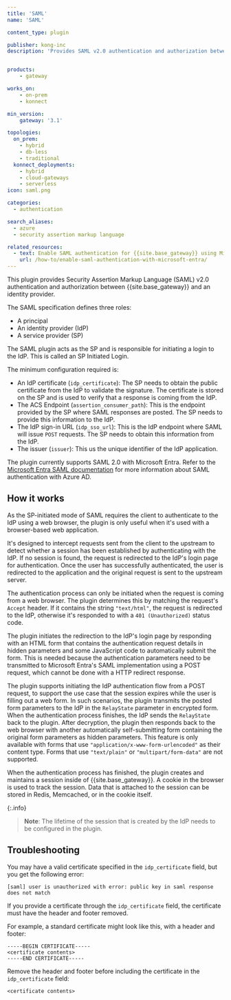 ```yaml
---
title: 'SAML'
name: 'SAML'

content_type: plugin

publisher: kong-inc
description: 'Provides SAML v2.0 authentication and authorization between a service provider (Kong) and an identity provider (IdP)'


products:
    - gateway

works_on:
    - on-prem
    - konnect

min_version:
    gateway: '3.1'

topologies:
  on_prem:
    - hybrid
    - db-less
    - traditional
  konnect_deployments:
    - hybrid
    - cloud-gateways
    - serverless
icon: saml.png

categories:
  - authentication

search_aliases:
  - azure
  - security assertion markup language

related_resources:
  - text: Enable SAML authentication for {{site.base_gateway}} using Microsoft Entra
    url: /how-to/enable-saml-authentication-with-microsoft-entra/
---
```


This plugin provides Security Assertion Markup Language (SAML) v2.0 authentication and authorization between {{site.base_gateway}} and an identity provider.

The SAML specification defines three roles:

* A principal
* An identity provider (IdP)
* A service provider (SP)

The SAML plugin acts as the SP and is responsible for
initiating a login to the IdP. This is called an SP Initiated Login.

The minimum configuration required is:

- An IdP certificate (`idp_certificate`): The SP needs to obtain the
  public certificate from the IdP to validate the signature. The
  certificate is stored on the SP and is used to verify that a response
  is coming from the IdP.
- The ACS Endpoint (`assertion_consumer_path`): This is the endpoint
  provided by the SP where SAML responses are posted. The SP needs
  to provide this information to the IdP.
- The IdP sign-in URL (`idp_sso_url`): This is the IdP endpoint where
  SAML will issue `POST` requests. The SP needs to obtain this
  information from the IdP.
- The issuer (`issuer`): This us the unique identifier of the IdP application.

The plugin currently supports SAML 2.0 with Microsoft Entra. Refer to the
[Microsoft Entra SAML documentation](https://learn.microsoft.com/en-us/entra/architecture/auth-saml)
for more information about SAML authentication with Azure AD.

## How it works

As the SP-initiated mode of SAML requires the client to authenticate
to the IdP using a web browser, the plugin is only useful when it's
used with a browser-based web application.

It's designed to intercept requests sent from the client to the
upstream to detect whether a session has been established by
authenticating with the IdP. If no session is found, the request is
redirected to the IdP's login page for authentication. Once the
user has successfully authenticated, the user is redirected to the
application and the original request is sent to the upstream
server.

The authentication process can only be initiated when the request is
coming from a web browser. The plugin determines this by matching
the request's `Accept` header. If it contains the string
`"text/html"`, the request is redirected to the IdP, otherwise it's
responded to with a `401 (Unauthorized)` status code.

The plugin initiates the redirection to the IdP's login page by
responding with an HTML form that contains the authentication
request details in hidden parameters and some JavaScript code to
automatically submit the form. This is needed because the
authentication parameters need to be transmitted to Microsoft Entra's SAML
implementation using a POST request, which cannot be done with a
HTTP redirect response.

The plugin supports initiating the IdP authentication flow from a
POST request, to support the use case that the session expires while
the user is filling out a web form. In such scenarios, the plugin
transmits the posted form parameters to the IdP in the `RelayState`
parameter in encrypted form. When the authentication process
finishes, the IdP sends the `RelayState` back to the plugin. After
decryption, the plugin then responds back to the web browser with
another automatically self-submitting form containing the original
form parameters as hidden parameters. This feature is only
available with forms that use `"application/x-www-form-urlencoded"` as
their content type. Forms that use `"text/plain"` or
`"multipart/form-data"` are not supported.

When the authentication process has finished, the plugin creates and
maintains a session inside of {{site.base_gateway}}. A cookie in the browser
is used to track the session. Data that is attached to the session
can be stored in Redis, Memcached, or in the cookie itself. 

{:.info}
> **Note**: The lifetime of the session that is created by the IdP needs
to be configured in the plugin.

## Troubleshooting

You may have a valid certificate specified in the `idp_certificate` field, but you get the following error:

```
[saml] user is unauthorized with error: public key in saml response does not match
```

If you provide a certificate through the `idp_certificate` field, the certificate must have the header and footer removed.

For example, a standard certificate might look like this, with a header and footer:

```
-----BEGIN CERTIFICATE-----
<certificate contents>
-----END CERTIFICATE-----
```

Remove the header and footer before including the certificate in the `idp_certificate` field:
```
<certificate contents>
```
